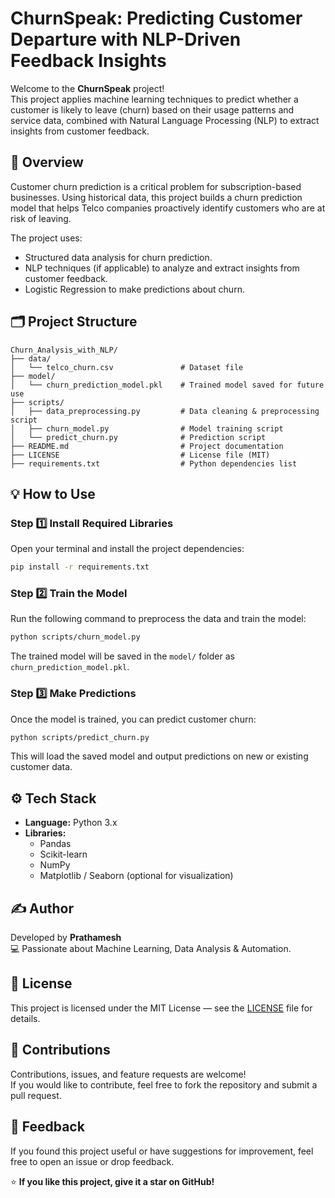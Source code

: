 
# ChurnSpeak: Predicting Customer Departure with NLP-Driven Feedback Insights

Welcome to the **ChurnSpeak** project!  
This project applies machine learning techniques to predict whether a customer is likely to leave (churn) based on their usage patterns and service data, combined with Natural Language Processing (NLP) to extract insights from customer feedback.

## 🚀 Overview

Customer churn prediction is a critical problem for subscription-based businesses. Using historical data, this project builds a churn prediction model that helps Telco companies proactively identify customers who are at risk of leaving.

The project uses:
- Structured data analysis for churn prediction.
- NLP techniques (if applicable) to analyze and extract insights from customer feedback.
- Logistic Regression to make predictions about churn.

## 🗂️ Project Structure

```
Churn_Analysis_with_NLP/
├── data/
│   └── telco_churn.csv               # Dataset file
├── model/
│   └── churn_prediction_model.pkl    # Trained model saved for future use
├── scripts/
│   ├── data_preprocessing.py         # Data cleaning & preprocessing script
│   ├── churn_model.py                # Model training script
│   └── predict_churn.py              # Prediction script
├── README.md                         # Project documentation
├── LICENSE                           # License file (MIT)
├── requirements.txt                  # Python dependencies list
```

## 💡 How to Use

### Step 1️⃣ Install Required Libraries

Open your terminal and install the project dependencies:

```bash
pip install -r requirements.txt
```

### Step 2️⃣ Train the Model

Run the following command to preprocess the data and train the model:

```bash
python scripts/churn_model.py
```

The trained model will be saved in the `model/` folder as `churn_prediction_model.pkl`.

### Step 3️⃣ Make Predictions

Once the model is trained, you can predict customer churn:

```bash
python scripts/predict_churn.py
```

This will load the saved model and output predictions on new or existing customer data.

## ⚙️ Tech Stack

- **Language:** Python 3.x
- **Libraries:**  
  - Pandas
  - Scikit-learn
  - NumPy
  - Matplotlib / Seaborn (optional for visualization)

## ✍️ Author

Developed by **Prathamesh**  
💻 Passionate about Machine Learning, Data Analysis & Automation.

## 📜 License

This project is licensed under the MIT License — see the [LICENSE](LICENSE) file for details.

## 🙌 Contributions

Contributions, issues, and feature requests are welcome!  
If you would like to contribute, feel free to fork the repository and submit a pull request.

## 💬 Feedback

If you found this project useful or have suggestions for improvement, feel free to open an issue or drop feedback.

⭐️ **If you like this project, give it a star on GitHub!**
